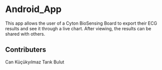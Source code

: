 # Android_App
This app allows the user of a Cyton BioSensing Board to export their ECG results and see it through a live chart. After viewing, the results can be shared with others.

## Contributers
Can Küçükyılmaz
Tarık Bulut
